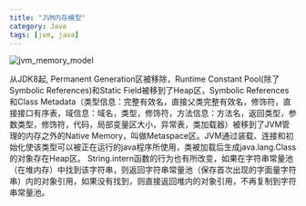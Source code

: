 ```yaml
---
title: "JVM内存模型"
category: Java
tags: [jvm, java]
---
```

![jvm_memory_model](https://raw.githubusercontent.com/Leon-WTF/leon.github.io/master/img/jvm_memory_model.png)

从JDK8起, Permanent Generation区被移除，Runtime Constant Pool(除了Symbolic References)和Static Field被移到了Heap区，Symbolic References和Class Metadata（类型信息：完整有效名，直接父类完整有效名，修饰符，直接接口有序表，域信息：域名，类型，修饰符，方法信息：方法名，返回类型，参数类型，修饰符，代码，局部变量区大小，异常表，类加载器）被移到了JVM管理的内存之外的Native Memory，叫做Metaspace区。JVM通过装载、连接和初始化使该类型可以被正在运行的java程序所使用，类被加载后生成java.lang.Class的对象存在Heap区。
String.intern函数的行为也有所改变，如果在字符串常量池（在堆内存）中找到该字符串，则返回字符串常量池（保存首次出现的字面量字符串）内的对象引用，如果没有找到，则直接返回堆内的对象引用，不再复制到字符串常量池。